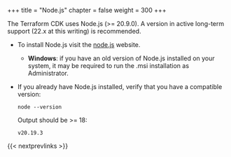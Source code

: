 +++
title = "Node.js"
chapter = false
weight = 300
+++

The Terraform CDK uses Node.js (>= 20.9.0).
A version in active long-term support (22.x at this writing) is recommended.

* To install Node.js visit the [node.js](https://nodejs.org) website.

    * __Windows__: if you have an old version of Node.js installed on your
      system, it may be required to run the .msi installation as Administrator.

* If you already have Node.js installed, verify that you have a compatible version:

    ```
    node --version
    ```

    Output should be >= 18:

    ```
    v20.19.3
    ```

{{< nextprevlinks >}}